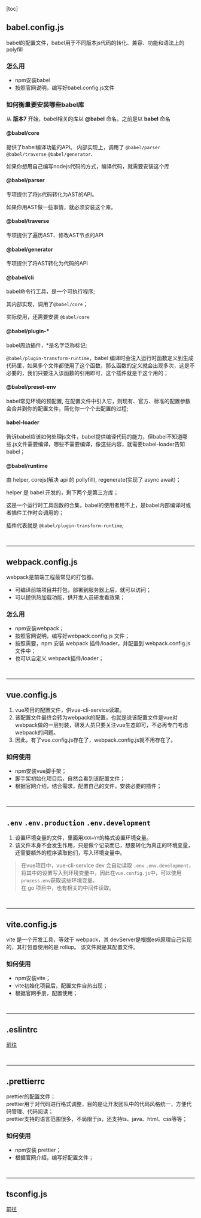 [toc]

## babel.config.js
babel的配置文件，babel用于不同版本js代码的转化、兼容、功能和语法上的polyfill  

### 怎么用
* npm安装babel
* 按照官网说明，编写好babel.config.js文件

### 如何衡量要安装哪些babel库

从 **版本7** 开始，babel相关的库以 **@babel** 命名，之前是以 **babel** 命名

#### @babel/core
提供了babel编译功能的API。
内部实现上，调用了 `@babel/parser` `@babel/traverse` `@babel/generator`.

如果你想用自己编写nodejs代码的方式，编译代码，就需要安装这个库

#### @babel/parser
专项提供了将js代码转化为AST的API。

如果你用AST做一些事情，就必须安装这个库。

#### @babel/traverse
专项提供了遍历AST、修改AST节点的API

#### @babel/generator
专项提供了将AST转化为代码的API

#### @babel/cli
babel命令行工具，是一个可执行程序;

其内部实现，调用了`@babel/core`；

实际使用，还需要安装 `@babel/core`

#### @babel/plugin-*
babel周边插件，*是名字泛称标记;

`@babel/plugin-transform-runtime`，babel 编译时会注入运行时函数定义到生成代码里，如果多个文件都使用了这个函数，那么函数的定义就会出现多次，这是不必要的，我们只要注入该函数的引用即可，这个插件就是干这个用的；

#### @babel/preset-env
babel常见环境的预配置, 在配置文件中引入它，则现有、官方、标准的配置参数会合并到你的配置文件，简化你一个个去配置的过程;

#### babel-loader
告诉babel应该如何处理js文件，babel提供编译代码的能力，但babel不知道哪些.js文件需要编译，哪些不需要编译，像这些内容，就需要babel-loader告知babel；

#### @babel/runtime
由 helper, corejs(解决 api 的 pollyfill), regenerate(实现了 async await)；

helper 是 babel 开发的，剩下两个是第三方库；

这是一个运行时工具函数的合集，babel的使用者用不上，是babel内部编译时或者插件工作时会调用的；

插件代表就是 `@babel/plugin-transform-runtime`;

<br>

---

## webpack.config.js
webpack是前端工程最常见的打包器。
* 可编译前端项目并打包，部署到服务器上后，就可以访问；
* 可以提供热加载功能，供开发人员研发看效果；
  
### 怎么用
* npm安装webpack；
* 按照官网说明，编写好webpack.config.js 文件；
* 按照需要，npm 安装 webpack 插件/loader，并配置到 webpack.config.js 文件中；
* 也可以自定义 webpack插件/loader；

<br>

---

## vue.config.js
1. vue项目的配置文件，供vue-cli-service读取。  
2. 该配置文件最终会转为webpack的配置，也就是说该配置文件是vue对webpack做的一层封装，研发人员只要关注vue生态即可，不必再专门考虑webpack的问题。  
3. 因此，有了vue.config.js存在了，webpack.config.js就不用存在了。

### 如何使用
* npm安装vue脚手架；
* 脚手架初始化项目后，自然会看到该配置文件；
* 根据官网介绍，结合需求，配置自己的文件，安装必要的插件；
  
<br>

---

## `.env` `.env.production` `.env.development`
1. 设置环境变量的文件，里面用`XXX=YY`的格式设置环境变量。  
2. 该文件本身不会发生作用，只是做个记录而已，想要转化为真正的环境变量，还需要额外的程序读取他们，写入环境变量中。  
> 在vue项目中，vue-cli-service dev 会自动读取 `.env` `.env.development`，将其中的设置写入到环境变量中，因此在`vue.config.js`中，可以使用 `process.env`获取这些环境变量。  
> 在 go 项目中，也有相关的中间件读取。

<br>

---

## vite.config.js
vite 是一个开发工具，等效于 webpack，其 devServer是根据es6原理自己实现的，其打包器使用的是 rollup。 该文件就是其配置文件。

### 如何使用
* npm安装vite；
* vite初始化项目后，配置文件自热出现；
* 根据官网手册，配置使用；
  
<br>

---

## .eslintrc
[前往](./eslint%E9%85%8D%E7%BD%AE%E6%96%87%E4%BB%B6.md) 

<br>

---

## .prettierrc
prettier的配置文件；  
prettier用于对代码进行格式调整，目的是让开发团队中的代码风格统一，方便代码管理、代码阅读；  
prettier支持的语言范围很多，不局限于js，还支持ts、java、html、css等等；

### 如何使用
* npm安装 prettier；
* 根据官网介绍，编写好配置文件；

<br>

---

## tsconfig.js
[前往](./tsconfig%E9%85%8D%E7%BD%AE%E6%96%87%E4%BB%B6.md)
